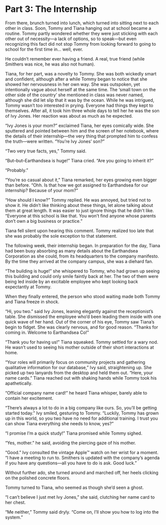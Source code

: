 # Part 3: The Internship

From there, brunch turned into lunch, which turned into sitting next to each other in class. Soon, Tommy and Tiana hanging out at school became a routine. Tommy partly wondered whether they were just sticking with each other out of necessity—a lack of options, so to speak—but even recognizing this fact did not stop Tommy from looking forward to going to school for the first time in… well, ever. 

He couldn’t remember ever having a friend. A real, true friend (while Smithers was nice, he was also not human). 

Tiana, for her part, was a novelty to Tommy. She was both wickedly smart and confident, although after a while Tommy began to notice that she showed her nervousness in her own way. She was outspoken, yet intentionally vague about herself at the same time. The ‘small town on the other side of the country’ she mentioned in class was never named, although she did let slip that it was by the ocean. While he was intrigued, Tommy wasn’t too interested in prying. Everyone had things they kept to themselves. After all, it took him three whole days to tell her he was the son of Ivy Jones. Her reaction was about as much as he expected.

“Ivy Jones is your mom?” exclaimed Tiana, her eyes comically wide. She sputtered and pointed between him and the screen of her notebook, where the details of their internship—the very thing that prompted him to confess the truth—were written. “You’re Ivy Jones’ son?”

“Two very true facts, yes,” Tommy said. 

“But–but–Earthandsea is huge!” Tiana cried. “Are you going to inherit it?”

“Probably.”

“You’re so casual about it,” Tiana remarked, her eyes growing even bigger than before. “Ohh. Is that how we got assigned to Earthandsea for our internship? Because of your mom?”

“How should I know?” Tommy replied. He was annoyed, but tried not to show it. He didn’t like thinking about these things, let alone talking about them at great length. It was easier to just ignore things that he didn’t like. “Everyone at this school is like that. You won’t find anyone whose parents don’t own a big business or practice.”

Tiana fell silent upon hearing this comment. Tommy realized too late that she was probably the sole exception to that statement.

The following week, their internship began. In preparation for the day, Tiana had been busy absorbing as many details about the Earthandsea Corporation as she could, from its headquarters to the company manifesto. By the time they arrived at the company campus, she was a diehard fan. 

“The building is huge!” she whispered to Tommy, who had grown up seeing this building and could only smile faintly back at her. The two of them were being led inside by an excitable employee who kept looking back expectantly at Tommy. 

When they finally entered, the person who stood waiting made both Tommy and Tiana freeze in shock.

“Hi, you two.” said Ivy Jones, leaning elegantly against the receptionist’s table. She dismissed the employee who’d been leading them inside with one quick wave of her hand. Out of the corner of his eye, Tommy saw Tiana’s begin to fidget. She was clearly nervous, and for good reason. “Thanks for coming in. Welcome to Earthandsea Co!”

“Thank you for having us!” Tiana squeaked. Tommy settled for a wary nod. He wasn’t used to seeing his mother outside of their short interactions at home.

“Your roles will primarily focus on community projects and gathering qualitative information for our database,” Ivy said, straightening up. She picked up two lanyards from the desktop and held them out. “Here, your name cards.” Tiana reached out with shaking hands while Tommy took his apathetically. 

“Official company name card!” he heard Tiana whisper, barely able to contain her excitement. 

“There’s always a lot to do in a big company like ours. So, you’ll be getting started today.” Ivy smiled, gesturing to Tommy. “Luckily, Tommy has grown up in this world, so you two have no need for additional training. I trust you can show Tiana everything she needs to know, yes?”

“I promise I’m a quick study!” Tiana promised while Tommy sighed. 

“Yes, mother.” he said, avoiding the piercing gaze of his mother. 

“Good.” Ivy consulted the vintage Apple™ watch on her wrist for a moment. “I have a meeting to run to. Smithers is updated with the company’s agenda if you have any questions—all you have to do is ask. Good luck.” 

Without further ado, she turned around and marched off, her heels clicking on the polished concrete floors. 

Tommy turned to Tiana, who seemed as though she’d seen a ghost. 

“I can’t believe I just met Ivy Jones,” she said, clutching her name card to her chest. 

“Me neither,” Tommy said dryly. “Come on, I’ll show you how to log into the system.”


